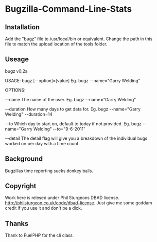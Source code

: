 Bugzilla-Command-Line-Stats
===========================

Installation
-------------

Add the "bugz" file to /usr/local/bin or equivalent.
Change the path in this file to match the upload location of the tools folder.

Useage
-------

bugz v0.2a

USAGE: bugz [--option]=[value]
Eg. bugz --name="Garry Welding"

OPTIONS:

--name         The name of the user. Eg. bugz --name="Garry Welding"

--duration     How many days to get data for. Eg. bugz --name="Garry Welding" --duration=14

--to           Which day to start on, default to today if not provided. Eg. bugz --name="Garry Welding" --to="9-6-2011"

--detail       The detail flag will give you a breakdown of the individual bugs worked on per day with a time count

Background
----------

Bugzillas time reporting sucks donkey balls.

Copyright
----------

Work here is relesed under Phil Sturgeons DBAD license. http://philsturgeon.co.uk/code/dbad-license. Just give me some goddam credit if you use it and don't be a dick.

Thanks
-------

Thank to FuelPHP for the cli class.